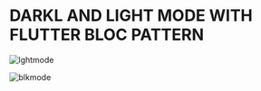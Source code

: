 # DARKL AND LIGHT MODE WITH FLUTTER BLOC PATTERN

![lghtmode](https://github.com/alihanK/BLOCdarklightmode/assets/82571528/ace4da26-e937-42e7-9a30-3655beb6f189)

![blkmode](https://github.com/alihanK/BLOCdarklightmode/assets/82571528/494b6dc1-f275-46b2-9b86-0fd482565be4)

